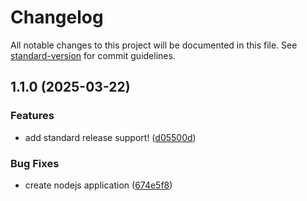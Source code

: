 # Changelog

All notable changes to this project will be documented in this file. See [standard-version](https://github.com/conventional-changelog/standard-version) for commit guidelines.

## 1.1.0 (2025-03-22)


### Features

* add standard release support! ([d05500d](https://github.com/Doorway13/auto-changlog/commit/d05500dc66091c18099b7aae3c9549b3b36216cf))


### Bug Fixes

* create nodejs application ([674e5f8](https://github.com/Doorway13/auto-changlog/commit/674e5f86ccdf6602df2ac19a35a2715975b9e07a))
